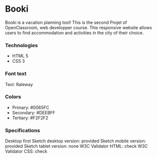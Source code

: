 # Booki #

Booki is a vacation planning tool! This is the second Projet of OpenClassroom, web developper course. 
This responsive website allows users to find accommodation and activities in the city of their choice. 

### Technologies ###
  - HTML 5
  - CSS 3

### Font text ###
Text: Raleway

### Colors ###

  - Primary: #0065FC
  - Secondary: #DEEBFF
  - Tertiary: #F2F2F2

### Specifications ###
Desktop first
Sketch desktop version: provided
Sketch mobile version: provided
Sketch tablet version: none
W3C Validator HTML: check
W3C Validator CSS: check
